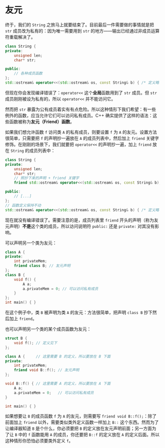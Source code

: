 # 友元

终于，我们的 `String` 之旅马上就要结束了。目前最后一件需要做的事情就是把 `str` 成员改为私有的：因为唯一需要用到 `str` 的地方——输出已经通过非成员运算符重载解决了。
```cpp
class String {
private:
    unsigned len;
    char* str;

public:
    // 各种成员函数
};
std::ostream& operator<<(std::ostream& os, const String& b) { /* 定义略 */ }
```

但现在你会发现编译错误了：`operator<<` 这个**全局**函数用到了 `str` 成员。但 `str` 成员刚刚被设为私有的，所以 `operator<<` 并不能访问它。

然而把 `str` 暴露为公有成员着实有有点危险。所以这种情形下我们希望：有一些例外的函数，应当允许它们可以访问私有成员。C++ 确实提供了这样的语法：这些函数被称为**友元（Friend）函数**。

如果我们想允许函数 `f` 访问类 `A` 的私有成员，则要设置 `f` 为 `A` 的友元。设置方法很简单，只需要把 `f` 的声明抄一遍放在 `A` 的成员列表中，然后加上 `friend` 关键字修饰。在刚刚的场景下，我们就要把 `operator<<` 的声明抄一遍，加上 `friend` 放在 `String` 的成员列表中：
```cpp
class String {
private:
    unsigned len;
    char* str;
    // 照抄下来的声明 + friend 关键字
    friend std::ostream& operator<<(std::ostream& os, const String& b);

public:
    // [...]
};
// 函数定义保持不动
std::ostream& operator<<(std::ostream& os, const String& b) { /* 定义略 */ }
```

现在就没有编译错误了。需要注意的是，成员列表里 `friend` 开头的声明（称为友元声明）**不是**这个类的成员，所以访问说明符 `public:` 还是 `private:` 对其没有影响。

可以声明另一个类为友元：
```CPP
class A {
private:
    int privateMem;
    friend class B; // 友元声明
};
class B {
    void f() {
        A a;
        a.privateMem = 0; // 可以访问私有成员
    }
};
int main() { }
```
在这个例子中，类 `B` 被声明为类 `A` 的友元：方法很简单，把声明 `class B` 抄下然后加上 `friend`。

也可以声明另一个类的某个成员函数为友元：
```CPP
struct B {
    void f(); // 定义见下
};

class A {     // 这里需要 B 的定义，所以要放在 B 下面
private:
    int privateMem;
    friend void B::f(); // 友元声明
};

void B::f() { // 这里需要 A 的定义，所以要放在 A 下面
    A a;
    a.privateMem = 0;   // 可以访问私有成员
}

int main() { }
```
如果想要让 `B` 的成员函数 `f` 为 `A` 的友元，则需要写 `friend void B::f();`：除了前面加上 `friend` 以外，需要类似类外定义函数一样加上 `B::` 这个东西。然而为了让编译器知道 `B` 是个什么，你必须要把 `B` 的定义放在友元声明前面；另一方面为了让 `B` 中的 `f` 函数能用 `A` 的成员，你还要把 `B::f` 的定义放在 `A` 的定义后面。所以这种情形你恐怕必须要类外定义 `f`。

